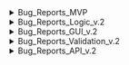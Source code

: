 <details>
<summary>Bug_Reports_MVP</summary>


|№ |Bug_Reports_MVP                                                          |
|--|-------------------------------------------------------------------------|
|1 |[BUG-1](https://github.com/car-parking-tracking/QA_Bug_Reports/issues/1)  
|2 |[BUG-2](https://github.com/car-parking-tracking/QA_Bug_Reports/issues/2)  
|3 |[BUG-3](https://github.com/car-parking-tracking/QA_Bug_Reports/issues/3)  
|4 |[BUG-4](https://github.com/car-parking-tracking/QA_Bug_Reports/issues/4)  
|5 |[BUG-5](https://github.com/car-parking-tracking/QA_Bug_Reports/issues/5)  
|6 |[BUG-6](https://github.com/car-parking-tracking/QA_Bug_Reports/issues/6)  
|7 |[BUG-7](https://github.com/car-parking-tracking/QA_Bug_Reports/issues/7)  
|8 |[BUG-8](https://github.com/car-parking-tracking/QA_Bug_Reports/issues/8)  
|9 |[BUG-9](https://github.com/car-parking-tracking/QA_Bug_Reports/issues/9)  
|10|[BUG-10](https://github.com/car-parking-tracking/QA_Bug_Reports/issues/10)  
|11|[BUG-11](https://github.com/car-parking-tracking/QA_Bug_Reports/issues/11)  
|12|[BUG-12](https://github.com/car-parking-tracking/QA_Bug_Reports/issues/12)  
|13|[BUG-13](https://github.com/car-parking-tracking/QA_Bug_Reports/issues/13)  
|14|[BUG-14](https://github.com/car-parking-tracking/QA_Bug_Reports/issues/14)  
|15|[BUG-15](https://github.com/car-parking-tracking/QA_Bug_Reports/issues/15)  

</details>

<details>
<summary>Bug_Reports_Logic_v.2</summary>
  
|№ |Bug_Reports_v.2                                                              |
|--|--------------------------------------------------------------------------|
|1|[BUG-16](https://github.com/car-parking-tracking/QA_Bug_Reports/issues/16)|
2|[BUG-30](https://github.com/car-parking-tracking/QA_Bug_Reports/issues/30)


</details>

<details>
<summary>Bug_Reports_GUI_v.2</summary>
  
|№ |Bug_Reports_v.2                                                            |
|--|--------------------------------------------------------------------------|
|1|[BUG-17](https://github.com/car-parking-tracking/QA_Bug_Reports/issues/17#issue-1906647662)
|2|[BUG-18](https://github.com/car-parking-tracking/QA_Bug_Reports/issues/18#issue-1907193664)
|3|[BUG-19](https://github.com/car-parking-tracking/QA_Bug_Reports/issues/19#issue-1907433100)
|4|[BUG-20](https://github.com/car-parking-tracking/QA_Bug_Reports/issues/20#issue-1908676544)
|5|[BUG-21](https://github.com/car-parking-tracking/QA_Bug_Reports/issues/21#issue-1908782637)
|6|[BUG-22](https://github.com/car-parking-tracking/QA_Bug_Reports/issues/22#issue-1908820685)
|7|[BUG-33](https://github.com/car-parking-tracking/QA_Bug_Reports/issues/33#issue-1919069541)

</details>

<details>
<summary>Bug_Reports_Validation_v.2</summary>
  
|№ |Bug_Reports_v.2                                                                |
|--|--------------------------------------------------------------------------|
|1|[BUG-23](https://github.com/car-parking-tracking/QA_Bug_Reports/issues/23#issue-1908992506)
|2|[BUG-24](https://github.com/car-parking-tracking/QA_Bug_Reports/issues/24#issue-1909831021)
|3|[BUG-25](https://github.com/car-parking-tracking/QA_Bug_Reports/issues/25#issue-1909868621)
|4|[BUG-26](https://github.com/car-parking-tracking/QA_Bug_Reports/issues/26#issue-1909877147)
|5|[BUG-27](https://github.com/car-parking-tracking/QA_Bug_Reports/issues/27#issue-1909883964)
|6|[BUG-29](https://github.com/car-parking-tracking/QA_Bug_Reports/issues/29#issue-1909911070)
7|[BUG-31](https://github.com/car-parking-tracking/QA_Bug_Reports/issues/31)
8|[BUG-32](https://github.com/car-parking-tracking/QA_Bug_Reports/issues/32)

</details>

<details>
<summary>Bug_Reports_API_v.2</summary>
  
|№ |Bug_Reports_v.2                                                                |
|--|--------------------------------------------------------------------------|
|28|[BUG-28](https://github.com/car-parking-tracking/QA_Bug_Reports/issues/28)
</details>
